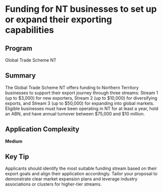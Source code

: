 # Funding for NT businesses to set up or expand their exporting capabilities
  
## Program
Global Trade Scheme NT

## Summary
The Global Trade Scheme NT offers funding to Northern Territory businesses to support their export journey through three streams: Stream 1 (up to $3,000) for new exporters, Stream 2 (up to $10,000) for diversifying exports, and Stream 3 (up to $50,000) for expanding into global markets. Eligible businesses must have been operating in NT for at least a year, hold an ABN, and have annual turnover between $75,000 and $10 million.

## Application Complexity
**Medium**

## Key Tip
Applicants should identify the most suitable funding stream based on their export goals and align their application accordingly. Tailor your proposal to demonstrate clear market expansion plans and leverage industry associations or clusters for higher-tier streams.
